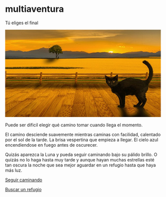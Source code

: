# multiaventura
Tú eliges el final

![multiavetura](https://raw.githubusercontent.com/akobashikawa/multiaventura/master/cat-1353325_640.jpg)

Puede ser dificil elegir qué camino tomar cuando llega el momento.

El camino desciende suavemente mientras caminas con facilidad, calentado por el sol de la tarde. La brisa vespertina que empieza a llegar. El cielo azul encendiendose en fuego antes de oscurecer.

Quizás aparezca la Luna y pueda seguir caminando bajo su pálido brillo. O quizás no lo haga hasta muy tarde y aunque hayan muchas estrellas esté tan oscura la noche que sea mejor aguardar en un refugio hasta que haya más luz.

[Seguir caminando](http://seguir-caminado.com)

[Buscar un refugio](http://buscar-refugio.com)
